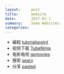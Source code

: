 ```yaml
---
layout:     post
title:      website
date:       2017-01-1
summary:    Some Websites
categories: 
---
```

* 编程     [tutorialspoint](https://www.tutorialspoint.com/)
* 视频下载  [TubeNinja](https://www.tubeninja.net/)
* 电影电视  [gomovies](https://gomovies.to/)
* 搜索      [searx](https://searx.me/)
* 分享      [pasted](http://pasted.co/)
